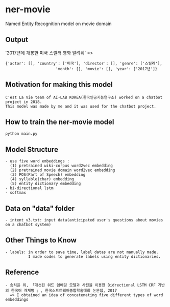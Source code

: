 # ner-movie
Named Entity Recognition model on movie domain

## Output
'2017년에 개봉한 미국 스릴러 영화 알려줘' => 

    {'actor': [], 'country': ['미국'], 'director': [], 'genre': ['스릴러'], 
                          'month': [], 'movie': [], 'year': ['2017년']}
## Motivation for making this model
    C'est La Vie team of AI-LAB KOREA(한국인공지능연구소) worked on a chatbot project in 2018.
    This model was made by me and it was used for the chatbot project.
    
## How to train the ner-movie model
    python main.py
    
## Model Structure
    - use five word embeddings : 
      (1) pretrained wiki-corpus word2vec embedding
      (2) pretrained movie domain word2vec embedding
      (3) POS(Part of Speech) embedding
      (4) syllable(char) embedding
      (5) entity dictionary embedding 
    - bi-directional lstm 
    - softmax 
## Data on "data" folder
    - intent_v3.txt: input data(anticipated user's questions about movies on a chatbot system)

## Other Things to Know
    - labels: in order to save time, label datas are not manually made. 
              I made codes to generate labels using entity dictionaries. 
## Reference
    - 송치윤 외, 「개선된 워드 임베딩 모델과 사전을 이용한 Bidrectional LSTM CRF 기반의 한국어 개체명 」, 한국소프트웨어종합학술대회 논문집, 2017
      => I obtained an idea of concatenating five different types of word embeddings
      

